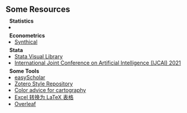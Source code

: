 <h1 id="some_resources"></h1>

<h2 style="margin: 60px 0px 10px;">Some Resources</h2>

<h4 style="margin:0 10px 0;">Statistics</h4>

<ul style="margin:0 0 5px;">
  <li>    </li>
</ul>

<h4 style="margin:0 10px 0;">Econometrics</h4>

<ul style="margin:0 0 5px;">
  <li><a href="https://synthical.com/search/by_category/Econometrics"><autocolor>Synthical</autocolor></a></li>
</ul>

<h4 style="margin:0 10px 0;">Stata</h4>
<ul style="margin:0 0 5px;">
  <li><a href="https://worldbank.github.io/stata-visual-library/"><autocolor>Stata Visual Library</autocolor></a></li>
  <li><a href="https://ijcai-21.org/"><autocolor>International Joint Conference on Artificial Intelligence (IJCAI) 2021</autocolor></a></li>
</ul>

<h4 style="margin:0 10px 0;">Some Tools</h4>

<ul style="margin:0 0 5px;">
  <li><a href="https://jcr.clarivate.com/jcr/home><autocolor>Journal Citation Reports</autocolor></a></li>
  <li><a href="https://www.easyscholar.cc/"><autocolor>easyScholar</autocolor></a></li>
  <li><a href="https://www.zotero.org/styles"><autocolor>Zotero Style Repository</autocolor></a></li>
  <li><a href="https://tidyfriday.cn/colors/#type=qualitative&scheme=Set2&n=5"><autocolor>Color advice for cartography
</autocolor></a></li>
  <li><a href="https://tableconvert.com/zh-cn/excel-to-latex"><autocolor>Excel 转换为 LaTeX 表格</autocolor></a></li>
  <li><a href="https://www.overleaf.com/project"><autocolor>Overleaf</autocolor></a></li>
</ul>

